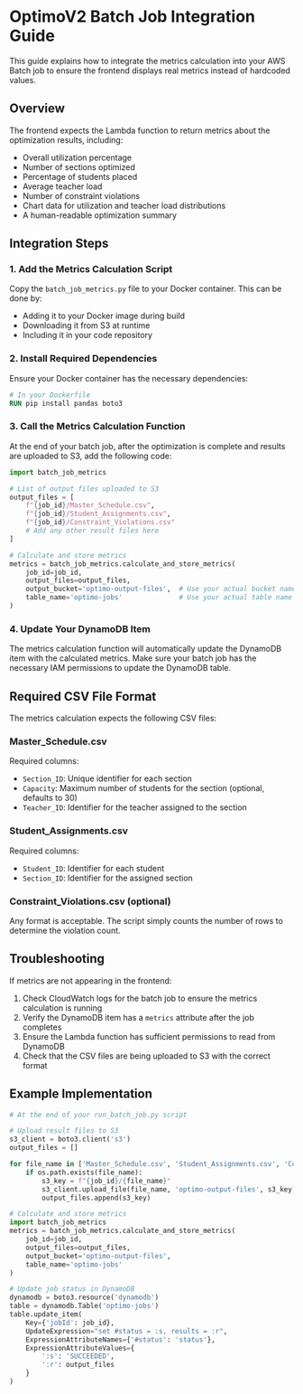 # OptimoV2 Batch Job Integration Guide

This guide explains how to integrate the metrics calculation into your AWS Batch job to ensure the frontend displays real metrics instead of hardcoded values.

## Overview

The frontend expects the Lambda function to return metrics about the optimization results, including:

- Overall utilization percentage
- Number of sections optimized
- Percentage of students placed
- Average teacher load
- Number of constraint violations
- Chart data for utilization and teacher load distributions
- A human-readable optimization summary

## Integration Steps

### 1. Add the Metrics Calculation Script

Copy the `batch_job_metrics.py` file to your Docker container. This can be done by:

- Adding it to your Docker image during build
- Downloading it from S3 at runtime
- Including it in your code repository

### 2. Install Required Dependencies

Ensure your Docker container has the necessary dependencies:

```dockerfile
# In your Dockerfile
RUN pip install pandas boto3
```

### 3. Call the Metrics Calculation Function

At the end of your batch job, after the optimization is complete and results are uploaded to S3, add the following code:

```python
import batch_job_metrics

# List of output files uploaded to S3
output_files = [
    f"{job_id}/Master_Schedule.csv",
    f"{job_id}/Student_Assignments.csv",
    f"{job_id}/Constraint_Violations.csv"
    # Add any other result files here
]

# Calculate and store metrics
metrics = batch_job_metrics.calculate_and_store_metrics(
    job_id=job_id,
    output_files=output_files,
    output_bucket='optimo-output-files',  # Use your actual bucket name
    table_name='optimo-jobs'              # Use your actual table name
)
```

### 4. Update Your DynamoDB Item

The metrics calculation function will automatically update the DynamoDB item with the calculated metrics. Make sure your batch job has the necessary IAM permissions to update the DynamoDB table.

## Required CSV File Format

The metrics calculation expects the following CSV files:

### Master_Schedule.csv
Required columns:
- `Section_ID`: Unique identifier for each section
- `Capacity`: Maximum number of students for the section (optional, defaults to 30)
- `Teacher_ID`: Identifier for the teacher assigned to the section

### Student_Assignments.csv
Required columns:
- `Student_ID`: Identifier for each student
- `Section_ID`: Identifier for the assigned section

### Constraint_Violations.csv (optional)
Any format is acceptable. The script simply counts the number of rows to determine the violation count.

## Troubleshooting

If metrics are not appearing in the frontend:

1. Check CloudWatch logs for the batch job to ensure the metrics calculation is running
2. Verify the DynamoDB item has a `metrics` attribute after the job completes
3. Ensure the Lambda function has sufficient permissions to read from DynamoDB
4. Check that the CSV files are being uploaded to S3 with the correct format

## Example Implementation

```python
# At the end of your run_batch_job.py script

# Upload result files to S3
s3_client = boto3.client('s3')
output_files = []

for file_name in ['Master_Schedule.csv', 'Student_Assignments.csv', 'Constraint_Violations.csv']:
    if os.path.exists(file_name):
        s3_key = f"{job_id}/{file_name}"
        s3_client.upload_file(file_name, 'optimo-output-files', s3_key)
        output_files.append(s3_key)

# Calculate and store metrics
import batch_job_metrics
metrics = batch_job_metrics.calculate_and_store_metrics(
    job_id=job_id,
    output_files=output_files,
    output_bucket='optimo-output-files',
    table_name='optimo-jobs'
)

# Update job status in DynamoDB
dynamodb = boto3.resource('dynamodb')
table = dynamodb.Table('optimo-jobs')
table.update_item(
    Key={'jobId': job_id},
    UpdateExpression="set #status = :s, results = :r",
    ExpressionAttributeNames={'#status': 'status'},
    ExpressionAttributeValues={
        ':s': 'SUCCEEDED',
        ':r': output_files
    }
)
```
